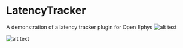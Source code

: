 # LatencyTracker
A demonstration of a latency tracker plugin for Open Ephys
![alt text](https://user-images.githubusercontent.com/4569596/72152325-88bc9400-33a2-11ea-99fc-0cf2124c61b2.gif "Title")

![alt text]( "Title")
